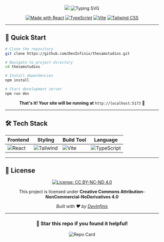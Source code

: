 <div align="center">

<img src="https://capsule-render.vercel.app/api?type=waving&color=gradient&customColorList=6,11,20&height=200&section=header&text=🎨%20thesamstudios&fontSize=50&fontColor=fff&animation=fadeIn&fontAlignY=38&desc=Modern%20Portfolio%20%26%20Creative%20Studio&descAlignY=55&descAlign=50" />

<img src="https://readme-typing-svg.herokuapp.com?font=JetBrains+Mono&weight=600&size=28&duration=3000&pause=1000&color=6366F1&center=true&vCenter=true&width=800&lines=Built+with+React+%2B+TypeScript;Powered+by+Vite+%26+Tailwind;Creative+Digital+Solutions" alt="Typing SVG" />

[![Made with React](https://img.shields.io/badge/Made%20with-React-61DAFB?style=for-the-badge&logo=react&logoColor=white)](https://reactjs.org/)
[![TypeScript](https://img.shields.io/badge/TypeScript-007ACC?style=for-the-badge&logo=typescript&logoColor=white)](https://www.typescriptlang.org/)
[![Vite](https://img.shields.io/badge/Vite-646CFF?style=for-the-badge&logo=vite&logoColor=white)](https://vitejs.dev/)
[![Tailwind CSS](https://img.shields.io/badge/Tailwind_CSS-38B2AC?style=for-the-badge&logo=tailwind-css&logoColor=white)](https://tailwindcss.com/)

</div>

---

## 🚀 Quick Start

```bash
# Clone the repository
git clone https://github.com/DevInfinix/thesamstudios.git

# Navigate to project directory
cd thesamstudios

# Install dependencies
npm install

# Start development server
npm run dev
```

<div align="center">
  
**That's it! Your site will be running at** `http://localhost:5173` 🎉

</div>

---

## 🛠️ Tech Stack

<div align="center">

| Frontend | Styling | Build Tool | Language |
|----------|---------|------------|----------|
| ![React](https://img.shields.io/badge/React-20232A?style=flat-square&logo=react&logoColor=61DAFB) | ![Tailwind](https://img.shields.io/badge/Tailwind_CSS-38B2AC?style=flat-square&logo=tailwind-css&logoColor=white) | ![Vite](https://img.shields.io/badge/Vite-646CFF?style=flat-square&logo=vite&logoColor=white) | ![TypeScript](https://img.shields.io/badge/TypeScript-007ACC?style=flat-square&logo=typescript&logoColor=white) |

</div>

---

## 📄 License

<div align="center">

[![License: CC BY-NC-ND 4.0](https://img.shields.io/badge/License-CC%20BY--NC--ND%204.0-lightgrey.svg)](https://creativecommons.org/licenses/by-nc-nd/4.0/)

This project is licensed under **Creative Commons Attribution-NonCommercial-NoDerivatives 4.0**

*Built with ❤️ by [DevInfinix](https://github.com/DevInfinix)*

</div>

---

<div align="center">
  
### 🌟 Star this repo if you found it helpful!

<img src="https://github-readme-stats.vercel.app/api/pin/?username=DevInfinix&repo=thesamstudios&theme=tokyonight&border_radius=10" alt="Repo Card" />

</div>
